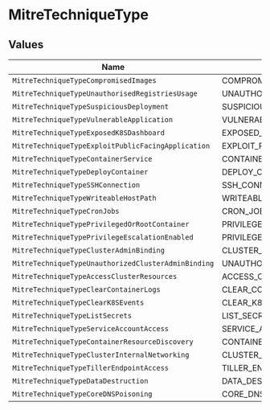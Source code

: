 # MitreTechniqueType


## Values

| Name                                                | Value                                               |
| --------------------------------------------------- | --------------------------------------------------- |
| `MitreTechniqueTypeCompromisedImages`               | COMPROMISED_IMAGES                                  |
| `MitreTechniqueTypeUnauthorisedRegistriesUsage`     | UNAUTHORISED_REGISTRIES_USAGE                       |
| `MitreTechniqueTypeSuspiciousDeployment`            | SUSPICIOUS_DEPLOYMENT                               |
| `MitreTechniqueTypeVulnerableApplication`           | VULNERABLE_APPLICATION                              |
| `MitreTechniqueTypeExposedK8SDashboard`             | EXPOSED_K8S_DASHBOARD                               |
| `MitreTechniqueTypeExploitPublicFacingApplication`  | EXPLOIT_PUBLIC_FACING_APPLICATION                   |
| `MitreTechniqueTypeContainerService`                | CONTAINER_SERVICE                                   |
| `MitreTechniqueTypeDeployContainer`                 | DEPLOY_CONTAINER                                    |
| `MitreTechniqueTypeSSHConnection`                   | SSH_CONNECTION                                      |
| `MitreTechniqueTypeWriteableHostPath`               | WRITEABLE_HOST_PATH                                 |
| `MitreTechniqueTypeCronJobs`                        | CRON_JOBS                                           |
| `MitreTechniqueTypePrivilegedOrRootContainer`       | PRIVILEGED_OR_ROOT_CONTAINER                        |
| `MitreTechniqueTypePrivilegeEscalationEnabled`      | PRIVILEGE_ESCALATION_ENABLED                        |
| `MitreTechniqueTypeClusterAdminBinding`             | CLUSTER_ADMIN_BINDING                               |
| `MitreTechniqueTypeUnauthorizedClusterAdminBinding` | UNAUTHORIZED_CLUSTER_ADMIN_BINDING                  |
| `MitreTechniqueTypeAccessClusterResources`          | ACCESS_CLUSTER_RESOURCES                            |
| `MitreTechniqueTypeClearContainerLogs`              | CLEAR_CONTAINER_LOGS                                |
| `MitreTechniqueTypeClearK8SEvents`                  | CLEAR_K8S_EVENTS                                    |
| `MitreTechniqueTypeListSecrets`                     | LIST_SECRETS                                        |
| `MitreTechniqueTypeServiceAccountAccess`            | SERVICE_ACCOUNT_ACCESS                              |
| `MitreTechniqueTypeContainerResourceDiscovery`      | CONTAINER_RESOURCE_DISCOVERY                        |
| `MitreTechniqueTypeClusterInternalNetworking`       | CLUSTER_INTERNAL_NETWORKING                         |
| `MitreTechniqueTypeTillerEndpointAccess`            | TILLER_ENDPOINT_ACCESS                              |
| `MitreTechniqueTypeDataDestruction`                 | DATA_DESTRUCTION                                    |
| `MitreTechniqueTypeCoreDNSPoisoning`                | CORE_DNS_POISONING                                  |